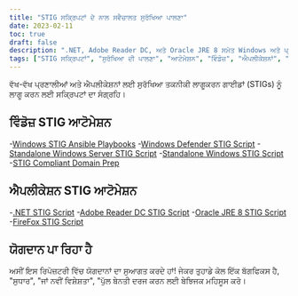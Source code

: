 ```yaml
---
title: "STIG ਸਕ੍ਰਿਪਟਾਂ ਦੇ ਨਾਲ ਸਵੈਚਾਲਤ ਸੁਰੱਖਿਆ ਪਾਲਣਾ"
date: 2023-02-11
toc: true
draft: false
description: ".NET, Adobe Reader DC, ਅਤੇ Oracle JRE 8 ਸਮੇਤ Windows ਅਤੇ ਪ੍ਰਸਿੱਧ ਐਪਲੀਕੇਸ਼ਨਾਂ ਲਈ ਸੁਰੱਖਿਆ ਅਨੁਪਾਲਨ ਨੂੰ ਸਵੈਚਾਲਤ ਕਰਨ ਲਈ STIG ਸਕ੍ਰਿਪਟਾਂ ਦੇ ਸੰਗ੍ਰਹਿ ਦੀ ਖੋਜ ਕਰੋ।"
tags: ["STIG ਸਕ੍ਰਿਪਟਾਂ", "ਸੁਰੱਖਿਆ ਦੀ ਪਾਲਣਾ", "ਆਟੋਮੇਸ਼ਨ", "ਵਿੰਡੋਜ਼", "ਐਪਲੀਕੇਸ਼ਨਾਂ", ".NET", "ਅਡੋਬ ਰੀਡਰ ਡੀ.ਸੀ", "ਓਰੇਕਲ ਜੇਆਰਈ 8", "ਫਾਇਰਫਾਕਸ", "ਜਵਾਬਦੇਹ ਪਲੇਬੁੱਕ", "ਡੋਮੇਨ ਦੀ ਤਿਆਰੀ", "ਵਿੰਡੋਜ਼ ਡਿਫੈਂਡਰ", "ਸਾਈਬਰ ਸੁਰੱਖਿਆ", "ਸਕ੍ਰਿਪਟਿੰਗ", "STIG ਪਾਲਣਾ", "ਸੰਰਚਨਾ ਪ੍ਰਬੰਧਨ", "ਆਈਟੀ ਸੁਰੱਖਿਆ", "ਪੈਚ ਪ੍ਰਬੰਧਨ", "ਸਿਸਟਮ ਪ੍ਰਸ਼ਾਸਨ"]
---
```



ਵੱਖ-ਵੱਖ ਪ੍ਰਣਾਲੀਆਂ ਅਤੇ ਐਪਲੀਕੇਸ਼ਨਾਂ ਲਈ ਸੁਰੱਖਿਆ ਤਕਨੀਕੀ ਲਾਗੂਕਰਨ ਗਾਈਡਾਂ (STIGs) ਨੂੰ ਲਾਗੂ ਕਰਨ ਲਈ ਸਕ੍ਰਿਪਟਾਂ ਦਾ ਸੰਗ੍ਰਹਿ।

## ਵਿੰਡੋਜ਼ STIG ਆਟੋਮੇਸ਼ਨ

-[Windows STIG Ansible Playbooks](https://github.com/simeononsecurity/Windows_STIG_Ansible)
-[Windows Defender STIG Script](https://github.com/simeononsecurity/Windows-Defender-STIG-Script)
-[Standalone Windows Server STIG Script](https://github.com/simeononsecurity/Standalone-Windows-Server-STIG-Script)
-[Standalone Windows STIG Script](https://github.com/simeononsecurity/Standalone-Windows-STIG-Script)
-[STIG Compliant Domain Prep](https://github.com/simeononsecurity/STIG-Compliant-Domain-Prep)

## ਐਪਲੀਕੇਸ਼ਨ STIG ਆਟੋਮੇਸ਼ਨ

-[.NET STIG Script](https://github.com/simeononsecurity/.NET-STIG-Script)
-[Adobe Reader DC STIG Script](https://github.com/simeononsecurity/Adobe-Reader-DC-STIG-Script)
-[Oracle JRE 8 STIG Script](https://github.com/simeononsecurity/Oracle-JRE-8-STIG-Script)
-[FireFox STIG Script](https://github.com/simeononsecurity/FireFox-STIG-Script)


## ਯੋਗਦਾਨ ਪਾ ਰਿਹਾ ਹੈ

ਅਸੀਂ ਇਸ ਰਿਪੋਜ਼ਟਰੀ ਵਿੱਚ ਯੋਗਦਾਨਾਂ ਦਾ ਸੁਆਗਤ ਕਰਦੇ ਹਾਂ! ਜੇਕਰ ਤੁਹਾਡੇ ਕੋਲ ਇੱਕ ਬੱਗਫਿਕਸ ਹੈ, "ਸੁਧਾਰ", "ਜਾਂ ਨਵੀਂ ਵਿਸ਼ੇਸ਼ਤਾ", "ਪੁੱਲ ਬੇਨਤੀ ਦਰਜ ਕਰਨ ਲਈ ਬੇਝਿਜਕ ਮਹਿਸੂਸ ਕਰੋ।

